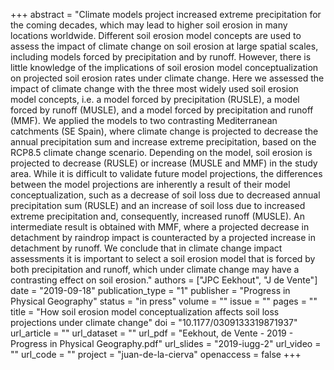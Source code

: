+++
abstract = "Climate models project increased extreme precipitation for the coming decades, which may lead to higher soil erosion in many locations worldwide. Different soil erosion model concepts are used to assess the impact of climate change on soil erosion at large spatial scales, including models forced by precipitation and by runoff. However, there is little knowledge of the implications of soil erosion model conceptualization on projected soil erosion rates under climate change. Here we assessed the impact of climate change with the three most widely used soil erosion model concepts, i.e. a model forced by precipitation (RUSLE), a model forced by runoff (MUSLE), and a model forced by precipitation and runoff (MMF). We applied the models to two contrasting Mediterranean catchments (SE Spain), where climate change is projected to decrease the annual precipitation sum and increase extreme precipitation, based on the RCP8.5 climate change scenario. Depending on the model, soil erosion is projected to decrease (RUSLE) or increase (MUSLE and MMF) in the study area. While it is difficult to validate future model projections, the differences between the model projections are inherently a result of their model conceptualization, such as a decrease of soil loss due to decreased annual precipitation sum (RUSLE) and an increase of soil loss due to increased extreme precipitation and, consequently, increased runoff (MUSLE). An intermediate result is obtained with MMF, where a projected decrease in detachment by raindrop impact is counteracted by a projected increase in detachment by runoff. We conclude that in climate change impact assessments it is important to select a soil erosion model that is forced by both precipitation and runoff, which under climate change may have a contrasting effect on soil erosion."
authors = ["JPC Eekhout", "J de Vente"]
date = "2019-09-18"
publication_type = "1"
publisher = "Progress in Physical Geography"
status = "in press"
volume = ""
issue = ""
pages = ""
title = "How soil erosion model conceptualization affects soil loss projections under climate change"
doi = "10.1177/0309133319871937"
url_article = ""
url_dataset = ""
url_pdf = "Eekhout, de Vente - 2019 - Progress in Physical Geography.pdf"
url_slides = "2019-iugg-2"
url_video = ""
url_code = ""
project = "juan-de-la-cierva"
openaccess = false
+++